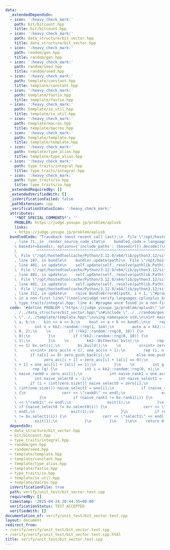 ```yaml
---
data:
  _extendedDependsOn:
  - icon: ':heavy_check_mark:'
    path: bit/bitcount.hpp
    title: bit/bitcount.hpp
  - icon: ':heavy_check_mark:'
    path: data_structure/bit_vector.hpp
    title: data_structure/bit_vector.hpp
  - icon: ':heavy_check_mark:'
    path: random/gen.hpp
    title: random/gen.hpp
  - icon: ':heavy_check_mark:'
    path: random/seed.hpp
    title: random/seed.hpp
  - icon: ':heavy_check_mark:'
    path: template/constant.hpp
    title: template/constant.hpp
  - icon: ':heavy_check_mark:'
    path: template/fastio.hpp
    title: template/fastio.hpp
  - icon: ':heavy_check_mark:'
    path: template/io_util.hpp
    title: template/io_util.hpp
  - icon: ':heavy_check_mark:'
    path: template/macros.hpp
    title: template/macros.hpp
  - icon: ':heavy_check_mark:'
    path: template/template.hpp
    title: template/template.hpp
  - icon: ':heavy_check_mark:'
    path: template/type_alias.hpp
    title: template/type_alias.hpp
  - icon: ':heavy_check_mark:'
    path: type_traits/integral.hpp
    title: type_traits/integral.hpp
  - icon: ':heavy_check_mark:'
    path: type_traits/io.hpp
    title: type_traits/io.hpp
  _extendedRequiredBy: []
  _extendedVerifiedWith: []
  _isVerificationFailed: false
  _pathExtension: cpp
  _verificationStatusIcon: ':heavy_check_mark:'
  attributes:
    '*NOT_SPECIAL_COMMENTS*': ''
    PROBLEM: https://judge.yosupo.jp/problem/aplusb
    links:
    - https://judge.yosupo.jp/problem/aplusb
  bundledCode: "Traceback (most recent call last):\n  File \"/opt/hostedtoolcache/Python/3.12.0/x64/lib/python3.12/site-packages/onlinejudge_verify/documentation/build.py\"\
    , line 71, in _render_source_code_stat\n    bundled_code = language.bundle(stat.path,\
    \ basedir=basedir, options={'include_paths': [basedir]}).decode()\n          \
    \         ^^^^^^^^^^^^^^^^^^^^^^^^^^^^^^^^^^^^^^^^^^^^^^^^^^^^^^^^^^^^^^^^^^^^^^^^^^^^^^^^^\n\
    \  File \"/opt/hostedtoolcache/Python/3.12.0/x64/lib/python3.12/site-packages/onlinejudge_verify/languages/cplusplus.py\"\
    , line 187, in bundle\n    bundler.update(path)\n  File \"/opt/hostedtoolcache/Python/3.12.0/x64/lib/python3.12/site-packages/onlinejudge_verify/languages/cplusplus_bundle.py\"\
    , line 401, in update\n    self.update(self._resolve(pathlib.Path(included), included_from=path))\n\
    \  File \"/opt/hostedtoolcache/Python/3.12.0/x64/lib/python3.12/site-packages/onlinejudge_verify/languages/cplusplus_bundle.py\"\
    , line 401, in update\n    self.update(self._resolve(pathlib.Path(included), included_from=path))\n\
    \  File \"/opt/hostedtoolcache/Python/3.12.0/x64/lib/python3.12/site-packages/onlinejudge_verify/languages/cplusplus_bundle.py\"\
    , line 401, in update\n    self.update(self._resolve(pathlib.Path(included), included_from=path))\n\
    \  File \"/opt/hostedtoolcache/Python/3.12.0/x64/lib/python3.12/site-packages/onlinejudge_verify/languages/cplusplus_bundle.py\"\
    , line 312, in update\n    raise BundleErrorAt(path, i + 1, \"#pragma once found\
    \ in a non-first line\")\nonlinejudge_verify.languages.cplusplus_bundle.BundleErrorAt:\
    \ type_traits/integral.hpp: line 4: #pragma once found in a non-first line\n"
  code: "#define PROBLEM \"https://judge.yosupo.jp/problem/aplusb\" \n\n#include \"\
    ../../data_structure/bit_vector.hpp\"\n#include \"../../random/gen.hpp\"\n#include\
    \ \"../../template/template.hpp\"\nusing namespace std;\n\nint main() {\n    int\
    \ a, b;\n    kin >> a >> b;\n    kout << a + b << kendl;\n\n    rep (2000) {\n\
    \        int n = kk2::random::rng(1, 1e4);\n        auto a = kk2::random::random_vector<int>(n,\
    \ 0, 2);\n    \n        if (!kk2::random::rng(0, 10)) {\n            a.assign(n,\
    \ 0);\n        }\n        if (!kk2::random::rng(0, 10)) {\n            a.assign(n,\
    \ 1);\n        }\n    \n        kk2::BitVector bv(n);\n        rep (i, n) if (a[i]\
    \ == 1) bv.set(i);\n        bv.build();\n    \n        vc<int> zero, one;\n  \
    \      vc<int> zero_acc(n + 1), one_acc(n + 1);\n        rep (i, n) {\n      \
    \      if (a[i] == 0) zero.push_back(i);\n            else one.push_back(i);\n\
    \            zero_acc[i + 1] = zero_acc[i] + (a[i] == 0);\n            one_acc[i\
    \ + 1] = one_acc[i] + (a[i] == 1);\n        }\n    \n        int q = 1000;\n \
    \       rep (q) {\n            int i = kk2::random::rng(0, n);\n            int\
    \ naive_rank0 = zero_acc[i];\n            int naive_rank1 = one_acc[i];\n    \
    \        int naive_select0 = -1;\n            int naive_select1 = -1;\n      \
    \      if (i < (int)zero.size()) naive_select0 = zero[i];\n            if (i <\
    \ (int)one.size()) naive_select1 = one[i];\n            if (naive_rank0 != bv.rank0(i))\
    \ {\n                cerr << \"rank0\" << endl;\n                exit(1);\n  \
    \          }\n            if (naive_rank1 != bv.rank1(i)) {\n                cerr\
    \ << \"rank1\" << endl;\n                exit(1);\n            }\n           \
    \ if (naive_select0 != bv.select0(i)) {\n                cerr << \"select0\" <<\
    \ endl;\n                exit(1);\n            }\n            if (naive_select1\
    \ != bv.select1(i)) {\n                cerr << \"select1\" << endl;\n        \
    \        exit(1);\n            }\n        }\n    }\n\n    return 0;\n}\n"
  dependsOn:
  - data_structure/bit_vector.hpp
  - bit/bitcount.hpp
  - type_traits/integral.hpp
  - random/gen.hpp
  - random/seed.hpp
  - template/template.hpp
  - template/constant.hpp
  - template/type_alias.hpp
  - template/fastio.hpp
  - type_traits/io.hpp
  - template/io_util.hpp
  - template/macros.hpp
  isVerificationFile: true
  path: verify/unit_test/bit_vector.test.cpp
  requiredBy: []
  timestamp: '2025-04-24 20:44:35+09:00'
  verificationStatus: TEST_ACCEPTED
  verifiedWith: []
documentation_of: verify/unit_test/bit_vector.test.cpp
layout: document
redirect_from:
- /verify/verify/unit_test/bit_vector.test.cpp
- /verify/verify/unit_test/bit_vector.test.cpp.html
title: verify/unit_test/bit_vector.test.cpp
---
```

